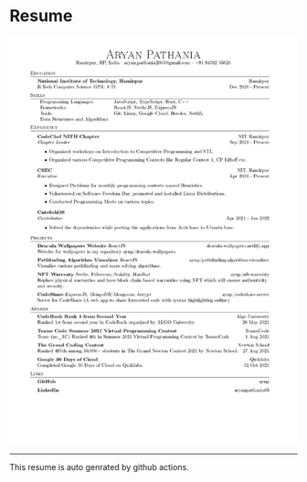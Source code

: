 # Resume

[![resume](/resume-1.png)](./resume.pdf "download")

<hr>

This resume is auto genrated by github actions.
